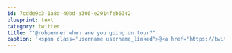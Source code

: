 ```yaml
---
id: 7cdde9c3-1a8d-49bd-a306-e2914feb6342
blueprint: text
category: twitter
title: "'@robpenner when are you going on tour?"
caption: '<span class="username username_linked">@<a href="https://twitter.com/robpenner" title="Robert Penner">robpenner</a></span> when are you going on tour?'
---
```

